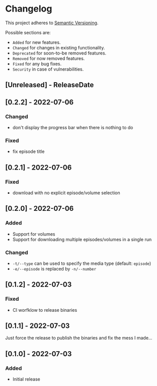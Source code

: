 # Changelog

This project adheres to [Semantic Versioning](https://semver.org/spec/v2.0.0.html).

Possible sections are:

- `Added` for new features.
- `Changed` for changes in existing functionality.
- `Deprecated` for soon-to-be removed features.
- `Removed` for now removed features.
- `Fixed` for any bug fixes.
- `Security` in case of vulnerabilities.

<!-- next-header -->

## [Unreleased] - ReleaseDate

## [0.2.2] - 2022-07-06

### Changed

- don't display the progress bar when there is nothing to do

### Fixed

- fix episode title

## [0.2.1] - 2022-07-06

### Fixed

- download with no explicit episode/volume selection

## [0.2.0] - 2022-07-06

### Added

- Support for volumes
- Support for downloading multiple episodes/volumes in a single run

### Changed

- `-t/--type` can be used to specify the media type (default: `episode`)
- `-e/--episode` is replaced by `-n/--number`

## [0.1.2] - 2022-07-03

### Fixed

- CI worfklow to release binaries

## [0.1.1] - 2022-07-03

Just force the release to publish the binaries and fix the mess I made...

## [0.1.0] - 2022-07-03

### Added

- Initial release
